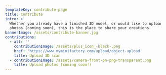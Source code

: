 ```yaml
---
templateKey: contribute-page
title: Contribute
intro: >
  Whether you already have a finished 3D model, or would like to upload scan
  photos (coming soon), this is the place to share your creations. 
bannerImage: /assets/contribute-banner.jpg
contributions:
  - alt: ''
    contributionImage: /assets/plus_icon_-black-.png
    href: 'https://www.myminifactory.com/upload/object-upload'
    title: Upload 3D scan
  - contributionImage: /assets/camera-front-on-png-transparent.png
    title: Upload photos (coming soon!)
---
```


